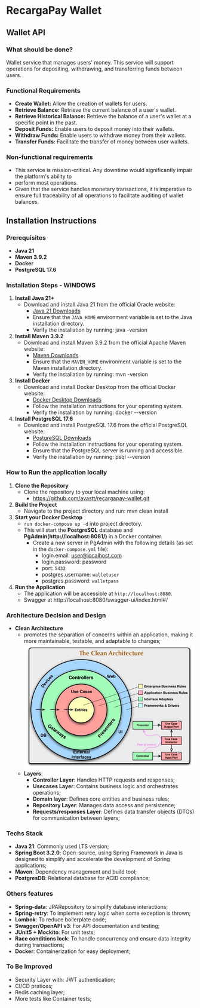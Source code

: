 # RecargaPay Wallet

## Wallet API

### What should be done?
Wallet service that manages users' money. This service will support
operations for depositing, withdrawing, and transferring funds between users.

### Functional Requirements
- **Create Wallet:** Allow the creation of wallets for users.
- **Retrieve Balance:** Retrieve the current balance of a user's wallet.
- **Retrieve Historical Balance:** Retrieve the balance of a user's wallet at a specific
point in the past.
- **Deposit Funds:** Enable users to deposit money into their wallets.
- **Withdraw Funds:** Enable users to withdraw money from their wallets.
- **Transfer Funds:** Facilitate the transfer of money between user wallets.

### Non-functional requirements
- This service is mission-critical. Any downtime would significantly impair the platform's ability to
- perform most operations.
- Given that the service handles monetary transactions, it is imperative to ensure full traceability of
all operations to facilitate auditing of wallet balances.  

## Installation Instructions
### Prerequisites
- **Java 21**
- **Maven 3.9.2**
- **Docker**
- **PostgreSQL 17.6**

### Installation Steps - WINDOWS
1. **Install Java 21+**
   - Download and install Java 21 from the official Oracle website:
     - [Java 21 Downloads](https://www.oracle.com/br/java/technologies/downloads/#java21)
     - Ensure that the `JAVA_HOME` environment variable is set to the Java installation directory.
     - Verify the installation by running:
            java -version
2. **Install Maven 3.9.2**
   - Download and install Maven 3.9.2 from the official Apache Maven website:
     - [Maven Downloads](https://maven.apache.org/download.cgi)
     - Ensure that the `MAVEN_HOME` environment variable is set to the Maven installation directory.
     - Verify the installation by running:
            mvn -version
3. **Install Docker**
    - Download and install Docker Desktop from the official Docker website:
      - [Docker Desktop Downloads](https://www.docker.com/products/docker-desktop)
      - Follow the installation instructions for your operating system.
      - Verify the installation by running:
                docker --version
4. **Install PostgreSQL 17.6**
    - Download and install PostgreSQL 17.6 from the official PostgreSQL website:
      - [PostgreSQL Downloads](https://www.postgresql.org/download/)
      - Follow the installation instructions for your operating system.
      - Ensure that the PostgreSQL server is running and accessible.
      - Verify the installation by running:
                psql --version


### How to Run the application locally
1. **Clone the Repository**
    - Clone the repository to your local machine using:
      - https://github.com/avastt/recargapay-wallet.git
2. **Build the Project**
   - Navigate to the project directory and run:
            mvn clean install
3. **Start your Docker Desktop**
    - `run docker-compose up -d` into project directory.
    - This will start the **PostgreSQL** database and **PgAdmin(http://localhost:8081/)** in a Docker container.
      - Create a new server in PgAdmin with the following details (as set in the `docker-compose.yml` file):
        - login.email: user@localhost.com
        - login.password: password
        - port: `5432`
        - postgres.username: `walletuser`
        - postgres.password: `walletpass`
4. **Run the Application**
   - The application will be accessible at `http://localhost:8080`.
   - Swagger at http://localhost:8080/swagger-ui/index.html#/

### Architecture Decision and Design
- **Clean Architecture**
  - promotes the separation of concerns within an application, making it more maintainable, testable, and adaptable to changes;
![img.png](img.png)
  - **Layers**:
    - **Controller Layer**: Handles HTTP requests and responses;
    - **Usecases Layer**: Contains business logic and orchestrates operations;
    - **Domain layer**: Defines core entities and business rules;
    - **Repository Layer**: Manages data access and persistence;
    - **Requests/responses Layer**: Defines data transfer objects (DTOs) for communication between layers;

### Techs Stack
- **Java 21**: Commonly used LTS version;
- **Spring Boot 3.2.0**: Open-source, using Spring Framework in Java is designed to simplify and accelerate the development of Spring applications;
- **Maven**: Dependency management and build tool;
- **PostgresDB**: Relational database for ACID compliance;

### Others features
- **Spring-data**: JPARepository to simplify database interactions;
- **Spring-retry**: To implement retry logic when some exception is thrown;
- **Lombok**: To reduce boilerplate code;
- **Swagger/OpenAPI v3**: For API documentation and testing;
- **JUnit5 + Mockito**: For unit tests;
- **Race conditions lock**: To handle concurrency and ensure data integrity during transactions;
- **Docker**: Containerization for easy deployment;

### To Be Improved
- Security Layer with: JWT authentication;
- CI/CD pratices;
- Redis caching layer;
- More tests like Container tests;
